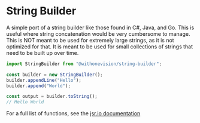 # String Builder

A simple port of a string builder like those found in C#, Java, and
Go. This is useful where string concatenation would be very cumbersome
to manage. This is NOT meant to be used for extremely large strings, as it is
not optimized for that. It is meant to be used for small collections of strings that
need to be built up over time.

```typescript
import StringBuilder from "@withonevision/string-builder";

const builder = new StringBuilder();
builder.appendLine("Hello");
builder.append("World");

const output = builder.toString();
// Hello World
```

For a full list of functions, see the [jsr.io documentation](https://jsr.io/@withonevision/string-builder/doc/~/StringBuilder)
